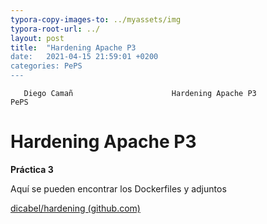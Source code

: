 ```yaml
---
typora-copy-images-to: ../myassets/img
typora-root-url: ../
layout: post
title:  "Hardening Apache P3
date:   2021-04-15 21:59:01 +0200
categories: PePS
---
```


       Diego Camañ                      Hardening Apache P3                         PePS   

#                                                                                       Hardening Apache P3

 **Práctica 3**

Aquí se pueden encontrar los Dockerfiles y adjuntos

[dicabel/hardening (github.com)](https://github.com/dicabel/hardening)


